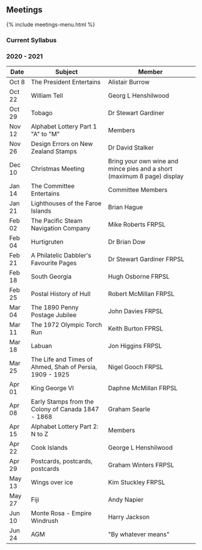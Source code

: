 ## Meetings

{% include meetings-menu.html %}

### Current Syllabus
### 2020 - 2021

Date  | Subject | Member
----- | ------- | ------
Oct 8 | The President Entertains | Alistair Burrow
Oct 22 | William Tell | Georg L Henshilwood
Oct 29 | Tobago | Dr Stewart Gardiner
Nov 12 | Alphabet Lottery Part 1 "A" to "M" | Members
Nov 26 | Design Errors on New Zealand Stamps | Dr David Stalker
Dec 10 | Christmas Meeting | Bring your own wine and mince pies and a short (maximum 8 page) display
Jan 14 | The Committee Entertains | Committee Members
Jan 21 | Lighthouses of the Faroe Islands | Brian Hague
Feb 02 | The Pacific Steam Navigation Company | Mike Roberts FRPSL
Feb 04 | Hurtigruten | Dr Brian Dow
Feb 21 | A Philatelic Dabbler's Favourite Pages | Dr Stewart Gardiner FRPSL
Feb 18 | South Georgia | Hugh Osborne FRPSL
Feb 25 | Postal History of Hull | Robert McMillan FRPSL
Mar 04 | The 1890 Penny Postage Jubilee | John Davies FRPSL
Mar 11 | The 1972 Olympic Torch Run | Keith Burton FPRSL
Mar 18 | Labuan | Jon Higgins FRPSL
Mar 25 | The Life and Times of Ahmed, Shah of Persia, 1909 - 1925 | Nigel Gooch FRPSL
Apr 01 | King George VI | Daphne McMillan FRPSL
Apr 08 | Early Stamps from the Colony of Canada 1847 - 1868 | Graham Searle
Apr 15 | Alphabet Lottery Part 2: N to Z | Members
Apr 22 | Cook Islands | George L Henshilwood
Apr 29 | Postcards, postcards, postcards | Graham Winters FRPSL
May 13 | Wings over ice | Kim Stuckley FRPSL
May 27 | Fiji | Andy Napier
Jun 10 | Monte Rosa - Empire Windrush | Harry Jackson
Jun 24 | AGM | "By whatever means"